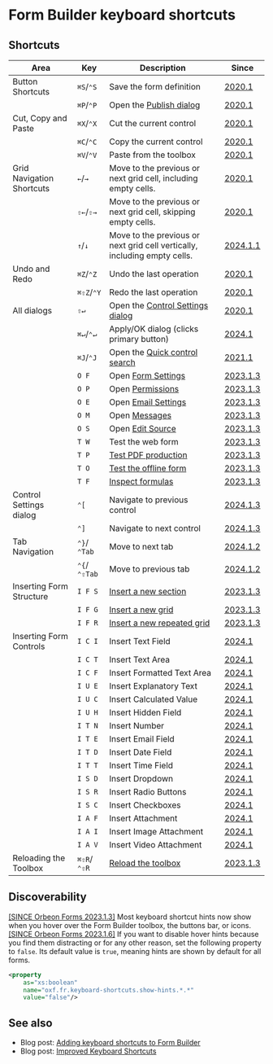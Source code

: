 # Form Builder keyboard shortcuts

## Shortcuts

| Area                      | Key          | Description                                                               | Since                                               |
|---------------------------|--------------|---------------------------------------------------------------------------|-----------------------------------------------------|
| Button Shortcuts          | `⌘S`/`⌃S`    | Save the form definition                                                  | [2020.1](/release-notes/orbeon-forms-2020.1.md)     |
|                           | `⌘P`/`⌃P`    | Open the [Publish dialog](/form-builder/publishing.md)                    | [2020.1](/release-notes/orbeon-forms-2020.1.md)     |
| Cut, Copy and Paste       | `⌘X`/`⌃X`    | Cut the current control                                                   | [2020.1](/release-notes/orbeon-forms-2020.1.md)     |
|                           | `⌘C`/`⌃C`    | Copy the current control                                                  | [2020.1](/release-notes/orbeon-forms-2020.1.md)     |
|                           | `⌘V`/`⌃V`    | Paste from the toolbox                                                    | [2020.1](/release-notes/orbeon-forms-2020.1.md)     |
| Grid Navigation Shortcuts | `←`/`→`      | Move to the previous or next grid cell, including empty cells.            | [2020.1](/release-notes/orbeon-forms-2020.1.md)     |
|                           | `⇧←`/`⇧→`    | Move to the previous or next grid cell, skipping empty cells.             | [2020.1](/release-notes/orbeon-forms-2020.1.md)     |
|                           | `↑`/`↓`      | Move to the previous or next grid cell vertically, including empty cells. | [2024.1.1](/release-notes/orbeon-forms-2024.1.1.md) |
| Undo and Redo             | `⌘Z`/`⌃Z`    | Undo the last operation                                                   | [2020.1](/release-notes/orbeon-forms-2020.1.md)     |
|                           | `⌘⇧Z`/`⌃Y`   | Redo the last operation                                                   | [2020.1](/release-notes/orbeon-forms-2020.1.md)     |
| All dialogs               | `⇧↵`         | Open the [Control Settings dialog](/form-builder/control-settings.md)     | [2020.1](/release-notes/orbeon-forms-2020.1.md)     |
|                           | `⌘↵`/`⌃↵`    | Apply/OK dialog (clicks primary button)                                   | [2024.1](/release-notes/orbeon-forms-2024.1.md)     |
|                           | `⌘J`/`⌃J`    | Open the [Quick control search](/form-builder/quick-control-search.md)    | [2021.1](/release-notes/orbeon-forms-2021.1.md)     |
|                           | `O F`        | Open [Form Settings](/form-builder/form-settings.md)                      | [2023.1.3](/release-notes/orbeon-forms-2023.1.3.md) |
|                           | `O P`        | Open [Permissions](/form-runner/access-control/deployed-forms.md)         | [2023.1.3](/release-notes/orbeon-forms-2023.1.3.md) |
|                           | `O E`        | Open [Email Settings](/form-builder/email-settings.md)                    | [2023.1.3](/release-notes/orbeon-forms-2023.1.3.md) |
|                           | `O M`        | Open [Messages](/form-builder/messages.md)                                | [2023.1.3](/release-notes/orbeon-forms-2023.1.3.md) |
|                           | `O S`        | Open [Edit Source](/form-builder/edit-source.md)                          | [2023.1.3](/release-notes/orbeon-forms-2023.1.3.md) |
|                           | `T W`        | Test the web form                                                         | [2023.1.3](/release-notes/orbeon-forms-2023.1.3.md) |
|                           | `T P`        | [Test PDF production](/form-builder/pdf-test.md)                          | [2023.1.3](/release-notes/orbeon-forms-2023.1.3.md) |
|                           | `T O`        | [Test the offline form](/form-builder/offline-test.md)                    | [2023.1.3](/release-notes/orbeon-forms-2023.1.3.md) |
|                           | `T F`        | [Inspect formulas](/form-builder/formulas-inspector.md)                   | [2023.1.3](/release-notes/orbeon-forms-2023.1.3.md) |
| Control Settings dialog   | `⌃[`         | Navigate to previous control                                              | [2024.1.3](/release-notes/orbeon-forms-2024.1.3.md) |
|                           | `⌃]`         | Navigate to next control                                                  | [2024.1.3](/release-notes/orbeon-forms-2024.1.3.md) |
| Tab Navigation            | `⌃}`/`⌃Tab`  | Move to next tab                                                          | [2024.1.2](/release-notes/orbeon-forms-2024.1.2.md) |
|                           | `⌃{`/`⌃⇧Tab` | Move to previous tab                                                      | [2024.1.2](/release-notes/orbeon-forms-2024.1.2.md) |
| Inserting Form Structure  | `I F S`      | [Insert a new section](/form-builder/toolbox.md)                          | [2023.1.3](/release-notes/orbeon-forms-2023.1.3.md) |
|                           | `I F G`      | [Insert a new grid](/form-builder/toolbox.md)                             | [2023.1.3](/release-notes/orbeon-forms-2023.1.3.md) |
|                           | `I F R`      | [Insert a new repeated grid](/form-builder/toolbox.md)                    | [2023.1.3](/release-notes/orbeon-forms-2023.1.3.md) |
| Inserting Form Controls   | `I C I`      | Insert Text Field                                                         | [2024.1](/release-notes/orbeon-forms-2024.1.md)     |
|                           | `I C T`      | Insert Text Area                                                          | [2024.1](/release-notes/orbeon-forms-2024.1.md)     |
|                           | `I C F`      | Insert Formatted Text Area                                                | [2024.1](/release-notes/orbeon-forms-2024.1.md)     |
|                           | `I U E`      | Insert Explanatory Text                                                   | [2024.1](/release-notes/orbeon-forms-2024.1.md)     |
|                           | `I U C`      | Insert Calculated Value                                                   | [2024.1](/release-notes/orbeon-forms-2024.1.md)     |
|                           | `I U H`      | Insert Hidden Field                                                       | [2024.1](/release-notes/orbeon-forms-2024.1.md)     |
|                           | `I T N`      | Insert Number                                                             | [2024.1](/release-notes/orbeon-forms-2024.1.md)     |
|                           | `I T E`      | Insert Email Field                                                        | [2024.1](/release-notes/orbeon-forms-2024.1.md)     |
|                           | `I T D`      | Insert Date Field                                                         | [2024.1](/release-notes/orbeon-forms-2024.1.md)     |
|                           | `I T T`      | Insert Time Field                                                         | [2024.1](/release-notes/orbeon-forms-2024.1.md)     |
|                           | `I S D`      | Insert Dropdown                                                           | [2024.1](/release-notes/orbeon-forms-2024.1.md)     |
|                           | `I S R`      | Insert Radio Buttons                                                      | [2024.1](/release-notes/orbeon-forms-2024.1.md)     |
|                           | `I S C`      | Insert Checkboxes                                                         | [2024.1](/release-notes/orbeon-forms-2024.1.md)     |
|                           | `I A F`      | Insert Attachment                                                         | [2024.1](/release-notes/orbeon-forms-2024.1.md)     |
|                           | `I A I`      | Insert Image Attachment                                                   | [2024.1](/release-notes/orbeon-forms-2024.1.md)     |
|                           | `I A V`      | Insert Video Attachment                                                   | [2024.1](/release-notes/orbeon-forms-2024.1.md)     |
| Reloading the Toolbox     | `⌘⇧R`/`⌃⇧R`  | [Reload the toolbox](/form-builder/toolbox.md#reloading-the-toolbox)      | [2023.1.3](/release-notes/orbeon-forms-2023.1.3.md) |

## Discoverability

[\[SINCE Orbeon Forms 2023.1.3\]](/release-notes/orbeon-forms-2023.1.3.md) Most keyboard shortcut hints now show when you hover over the Form Builder toolbox, the buttons bar, or icons.
[\[SINCE Orbeon Forms 2023.1.6\]](/release-notes/orbeon-forms-2023.1.6.md) If you want to disable hover hints because you find them distracting or for any other reason, set the following property to `false`. Its default value is `true`, meaning hints are shown by default for all forms.

```xml
<property
    as="xs:boolean"
    name="oxf.fr.keyboard-shortcuts.show-hints.*.*"
    value="false"/>
```

## See also

- Blog post: [Adding keyboard shortcuts to Form Builder](https://www.orbeon.com/2021/01/adding-keyboard-shortcuts-to-form.html)
- Blog post: [Improved Keyboard Shortcuts](https://www.orbeon.com/2024/07/keyboard-shortcuts)

